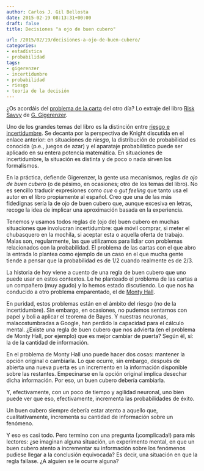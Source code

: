 ```yaml
---
author: Carlos J. Gil Bellosta
date: 2015-02-19 08:13:31+00:00
draft: false
title: Decisiones "a ojo de buen cubero"

url: /2015/02/19/decisiones-a-ojo-de-buen-cubero/
categories:
- estadística
- probabilidad
tags:
- gigerenzer
- incertidumbre
- probabilidad
- riesgo
- teoría de la decisión
---
```


¿Os acordáis del [problema de la carta](http://www.datanalytics.com/2015/02/17/un-problema-de-cartas/) del otro día? Lo extraje del libro [Risk Savvy](http://www.datanalytics.com/2015/01/08/tres-libros-mas-una-biblioteca-menos/) de [G. Gigerenzer](http://www.datanalytics.com/2014/11/11/un-30-de-probabilidad-de-que-llueva-manana/).

Uno de los grandes temas del libro es la distinción entre [riesgo e incertidumbre](http://www.datanalytics.com/2011/03/11/riesgo-e-incertidumbre/). Se decanta por la perspectiva de Knight discutida en el enlace anterior: en situaciones de _riesgo_, la distribución de probabilidad es conocida (p.e., juegos de azar) y el aparataje probabilístico puede ser aplicado en su entera potencia matemática. En situaciones de incertidumbre, la situación es distinta y de poco o nada sirven los formalismos.

En la práctica, defiende Gigerenzer, la gente usa mecanismos, reglas _de ojo de buen cubero_ (o de pésimo, en ocasiones; otro de los temas del libro). No es sencillo traducir expresiones como _cue_ o _gut feeling_ que tanto usa el autor en el libro propiamente al español. Creo que una de las más fidedignas sería la de ojo de buen cubero que, aunque excesiva en letras, recoge la idea de implicar una aproximación basada en la experiencia.

Tenemos y usamos todos reglas de (ojo de) buen cubero en muchas situaciones que involucran incertidumbre: qué móvil comprar, si meter el chubasquero en la mochila, si aceptar esta o aquella oferta de trabajo. Malas son, regularmente, las que utilizamos para lidiar con problemas relacionados con la probabilidad. El problema de las cartas con el que abro la entrada lo plantea como ejemplo de un caso en el que mucha gente tiende a pensar que la probabilidad es de 1/2 cuando realmente es de 2/3.

La historia de hoy viene a cuento de una regla de buen cubero que uno puede usar en estos contextos. Le he planteado el problema de las cartas a un compañero (muy agudo) y lo hemos estado discutiendo. Lo que nos ha conducido a otro problema emparentado, el de [Monty Hall](http://www.datanalytics.com/2010/06/10/sobre-la-probabilidad-condicionada-y-el-problema-de-monty-hall/).

En puridad, estos problemas están en el ámbito del riesgo (no de la incertidumbre). Sin embargo, en ocasiones, no pudemos sentarnos con papel y boli a aplicar el teorema de Bayes. Y nuestras neuronas, malacostumbradas a Google, han perdido la capacidad para el cálculo mental. ¿Existe una regla de buen cubero que nos advierta (en el problema de Monty Hall, por ejemplo) que es mejor cambiar de puerta? Según él, sí: la de la cantidad de información.

En el problema de Monty Hall uno puede hacer dos cosas: mantener la opción original o cambiarla. Lo que ocurre, sin embargo, después de abierta una nueva puerta es un incremento en la información disponible sobre las restantes. Empecinarse en la opción original implica desechar dicha información. Por eso, un buen cubero debería cambiarla.

Y, efectivamente, con un poco de tiempo y agilidad neuronal, uno bien puede ver que eso, efectivamente, incrementa las probabilidades de éxito.

Un buen cubero siempre debería estar atento a aquello que, cualitativamente, incrementa su cantidad de información sobre un fenómeno.

Y eso es casi todo. Pero termino con una pregunta (¡complicada!) para mis lectores: ¿se imaginan alguna situación, un experimento mental, en que un buen cubero atento a incrementar su información sobre los fenómenos pudiese llegar a la conclusión equivocada? Es decir, una situación en que la regla fallase. ¿A alguien se le ocurre alguna?
